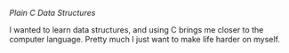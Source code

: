 *Plain C Data Structures*

I wanted to learn data structures, and using C brings me closer to the computer language. Pretty much I just want to make life harder on myself.
